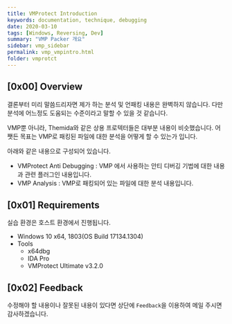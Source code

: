 ```yaml
---
title: VMProtect Introduction
keywords: documentation, technique, debugging
date: 2020-03-10
tags: [Windows, Reversing, Dev]
summary: "VMP Packer 개요"
sidebar: vmp_sidebar
permalink: vmp_vmpintro.html
folder: vmprotct
---
```


## [0x00] Overview

결론부터 미리 말씀드리자면 제가 하는 분석 및 언패킹 내용은 완벽하지 않습니다. 다만 분석에 어느정도 도움되는 수준이라고 말할 수 있을 것 같습니다.

VMP뿐 아니라, Themida와 같은 상용 프로텍터들은 대부분 내용이 비슷했습니다. 어쨋든 목표는 VMP로 패킹된 파일에 대한 분석을 어떻게 할 수 있는가 입니다.

아래와 같은 내용으로 구성되어 있습니다.

- VMProtect Anti Debugging : VMP 에서 사용하는 안티 디버깅 기법에 대한 내용과 관련 플러그인 내용입니다.
- VMP Analysis : VMP로 패킹되어 있는 파일에 대한 분석 내용입니다.



## [0x01] Requirements

실습 환경은 호스트 환경에서 진행됩니다.

- Windows 10 x64, 1803(OS Build 17134.1304)
- Tools
  - x64dbg
  - IDA Pro
  - VMProtect Ultimate v3.2.0



## [0x02] Feedback

수정해야 할 내용이나 잘못된 내용이 있다면 상단에 `Feedback`을 이용하여 메일 주시면 감사하겠습니다.

